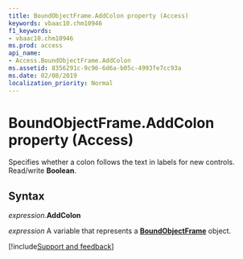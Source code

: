 ```yaml
---
title: BoundObjectFrame.AddColon property (Access)
keywords: vbaac10.chm10946
f1_keywords:
- vbaac10.chm10946
ms.prod: access
api_name:
- Access.BoundObjectFrame.AddColon
ms.assetid: 8356291c-9c96-6d6a-b05c-4993fe7cc93a
ms.date: 02/08/2019
localization_priority: Normal
---
```



# BoundObjectFrame.AddColon property (Access)

Specifies whether a colon follows the text in labels for new controls. Read/write **Boolean**.


## Syntax

_expression_.**AddColon**

_expression_ A variable that represents a **[BoundObjectFrame](Access.BoundObjectFrame.md)** object.




[!include[Support and feedback](~/includes/feedback-boilerplate.md)]